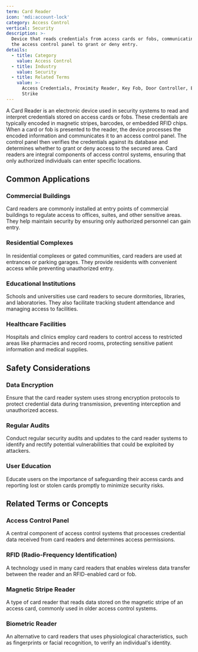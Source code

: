 ```yaml
---
term: Card Reader
icon: 'mdi:account-lock'
category: Access Control
vertical: Security
description: >-
  Device that reads credentials from access cards or fobs, communicating with
  the access control panel to grant or deny entry.
details:
  - title: Category
    value: Access Control
  - title: Industry
    value: Security
  - title: Related Terms
    value: >-
      Access Credentials, Proximity Reader, Key Fob, Door Controller, Electric
      Strike
---
```

A Card Reader is an electronic device used in security systems to read and interpret credentials stored on access cards or fobs. These credentials are typically encoded in magnetic stripes, barcodes, or embedded RFID chips. When a card or fob is presented to the reader, the device processes the encoded information and communicates it to an access control panel. The control panel then verifies the credentials against its database and determines whether to grant or deny access to the secured area. Card readers are integral components of access control systems, ensuring that only authorized individuals can enter specific locations.

## Common Applications

### Commercial Buildings
Card readers are commonly installed at entry points of commercial buildings to regulate access to offices, suites, and other sensitive areas. They help maintain security by ensuring only authorized personnel can gain entry.

### Residential Complexes
In residential complexes or gated communities, card readers are used at entrances or parking garages. They provide residents with convenient access while preventing unauthorized entry.

### Educational Institutions
Schools and universities use card readers to secure dormitories, libraries, and laboratories. They also facilitate tracking student attendance and managing access to facilities.

### Healthcare Facilities
Hospitals and clinics employ card readers to control access to restricted areas like pharmacies and record rooms, protecting sensitive patient information and medical supplies.

## Safety Considerations

### Data Encryption
Ensure that the card reader system uses strong encryption protocols to protect credential data during transmission, preventing interception and unauthorized access.

### Regular Audits
Conduct regular security audits and updates to the card reader systems to identify and rectify potential vulnerabilities that could be exploited by attackers.

### User Education
Educate users on the importance of safeguarding their access cards and reporting lost or stolen cards promptly to minimize security risks.

## Related Terms or Concepts

### Access Control Panel
A central component of access control systems that processes credential data received from card readers and determines access permissions.

### RFID (Radio-Frequency Identification)
A technology used in many card readers that enables wireless data transfer between the reader and an RFID-enabled card or fob.

### Magnetic Stripe Reader
A type of card reader that reads data stored on the magnetic stripe of an access card, commonly used in older access control systems.

### Biometric Reader
An alternative to card readers that uses physiological characteristics, such as fingerprints or facial recognition, to verify an individual's identity.
